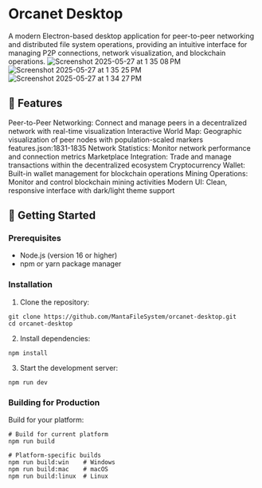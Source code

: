 # Orcanet Desktop

A modern Electron-based desktop application for peer-to-peer networking and distributed file system operations, providing an intuitive interface for managing P2P connections, network visualization, and blockchain operations.
![Screenshot 2025-05-27 at 1 35 08 PM](https://github.com/user-attachments/assets/4a332eaa-f9ed-467c-826d-ff1f4b3b71eb)
![Screenshot 2025-05-27 at 1 35 25 PM](https://github.com/user-attachments/assets/b562b13f-6705-449b-b45f-1ca0a7711723)
![Screenshot 2025-05-27 at 1 34 27 PM](https://github.com/user-attachments/assets/9432509d-25e9-4d18-95f6-a9d2fc083d22)

## 🌟 Features
Peer-to-Peer Networking: Connect and manage peers in a decentralized network with real-time visualization
Interactive World Map: Geographic visualization of peer nodes with population-scaled markers features.json:1831-1835
Network Statistics: Monitor network performance and connection metrics
Marketplace Integration: Trade and manage transactions within the decentralized ecosystem
Cryptocurrency Wallet: Built-in wallet management for blockchain operations
Mining Operations: Monitor and control blockchain mining activities
Modern UI: Clean, responsive interface with dark/light theme support

## 🚀 Getting Started
### Prerequisites
- Node.js (version 16 or higher)
- npm or yarn package manager
### Installation
1. Clone the repository:
```
git clone https://github.com/MantaFileSystem/orcanet-desktop.git  
cd orcanet-desktop
```
2. Install dependencies:
```
npm install
```

3. Start the development server:
```
npm run dev
```
### Building for Production
Build for your platform:
```
# Build for current platform 
npm run build

# Platform-specific builds 
npm run build:win    # Windows  
npm run build:mac    # macOS    
npm run build:linux  # Linux
```
